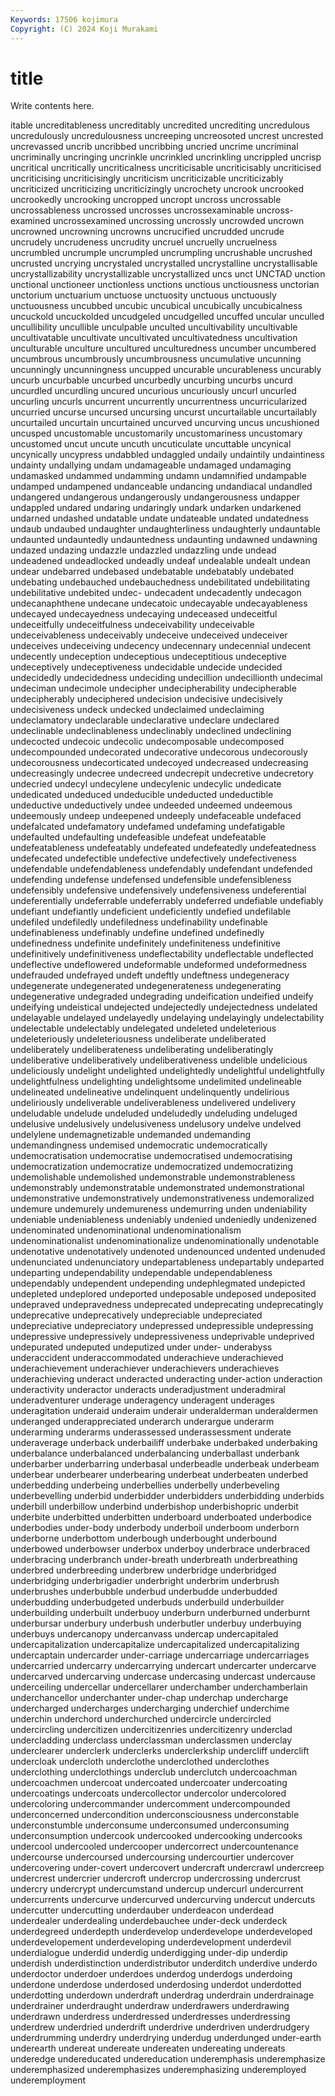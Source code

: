 ```yaml
---
Keywords: 17506 kojimura
Copyright: (C) 2024 Koji Murakami
---
```


# title

Write contents here.



itable uncreditableness uncreditably uncredited uncrediting uncredulous
uncredulously uncredulousness uncreeping uncreosoted uncrest uncrested uncrevassed uncrib uncribbed uncribbing
uncried uncrime uncriminal uncriminally uncringing uncrinkle uncrinkled uncrinkling uncrippled uncrisp
uncritical uncritically uncriticalness uncriticisable uncriticisably uncriticised uncriticising uncriticisingly uncriticism uncriticizable
uncriticizably uncriticized uncriticizing uncriticizingly uncrochety uncrook uncrooked uncrookedly uncrooking uncropped
uncropt uncross uncrossable uncrossableness uncrossed uncrosses uncrossexaminable uncross-examined uncrossexamined uncrossing
uncrossly uncrowded uncrown uncrowned uncrowning uncrowns uncrucified uncrudded uncrude uncrudely
uncrudeness uncrudity uncruel uncruelly uncruelness uncrumbled uncrumple uncrumpled uncrumpling uncrushable
uncrushed uncrusted uncrying uncrystaled uncrystalled uncrystalline uncrystallisable uncrystallizability uncrystallizable uncrystallized
uncs unct UNCTAD unction unctional unctioneer unctionless unctions unctious unctiousness
unctorian unctorium unctuarium unctuose unctuosity unctuous unctuously unctuousness uncubbed uncubic
uncubical uncubically uncubicalness uncuckold uncuckolded uncudgeled uncudgelled uncuffed uncular unculled
uncullibility uncullible unculpable unculted uncultivability uncultivable uncultivatable uncultivate uncultivated uncultivatedness
uncultivation unculturable unculture uncultured unculturedness uncumber uncumbered uncumbrous uncumbrously uncumbrousness
uncumulative uncunning uncunningly uncunningness uncupped uncurable uncurableness uncurably uncurb uncurbable
uncurbed uncurbedly uncurbing uncurbs uncurd uncurdled uncurdling uncured uncurious uncuriously
uncurl uncurled uncurling uncurls uncurrent uncurrently uncurrentness uncurricularized uncurried uncurse
uncursed uncursing uncurst uncurtailable uncurtailably uncurtailed uncurtain uncurtained uncurved uncurving
uncus uncushioned uncusped uncustomable uncustomarily uncustomariness uncustomary uncustomed uncut uncute
uncuth uncuticulate uncuttable uncynical uncynically uncypress undabbled undaggled undaily undaintily
undaintiness undainty undallying undam undamageable undamaged undamaging undamasked undammed undamming
undamn undamnified undampable undamped undampened undanceable undancing undandiacal undandled undangered
undangerous undangerously undangerousness undapper undappled undared undaring undaringly undark undarken
undarkened undarned undashed undatable undate undateable undated undatedness undaub undaubed
undaughter undaughterliness undaughterly undauntable undaunted undauntedly undauntedness undaunting undawned undawning
undazed undazing undazzle undazzled undazzling unde undead undeadened undeadlocked undeadly
undeaf undealable undealt undean undear undebarred undebased undebatable undebatably undebated
undebating undebauched undebauchedness undebilitated undebilitating undebilitative undebited undec- undecadent undecadently
undecagon undecanaphthene undecane undecatoic undecayable undecayableness undecayed undecayedness undecaying undeceased
undeceitful undeceitfully undeceitfulness undeceivability undeceivable undeceivableness undeceivably undeceive undeceived undeceiver
undeceives undeceiving undecency undecennary undecennial undecent undecently undeception undeceptious undeceptitious
undeceptive undeceptively undeceptiveness undecidable undecide undecided undecidedly undecidedness undeciding undecillion
undecillionth undecimal undeciman undecimole undecipher undecipherability undecipherable undecipherably undeciphered undecision
undecisive undecisively undecisiveness undeck undecked undeclaimed undeclaiming undeclamatory undeclarable undeclarative
undeclare undeclared undeclinable undeclinableness undeclinably undeclined undeclining undecocted undecoic undecolic
undecomposable undecomposed undecompounded undecorated undecorative undecorous undecorously undecorousness undecorticated undecoyed
undecreased undecreasing undecreasingly undecree undecreed undecrepit undecretive undecretory undecried undecyl
undecylene undecylenic undecylic undedicate undedicated undeduced undeducible undeducted undeductible undeductive
undeductively undee undeeded undeemed undeemous undeemously undeep undeepened undeeply undefaceable
undefaced undefalcated undefamatory undefamed undefaming undefatigable undefaulted undefaulting undefeasible undefeat
undefeatable undefeatableness undefeatably undefeated undefeatedly undefeatedness undefecated undefectible undefective undefectively
undefectiveness undefendable undefendableness undefendably undefendant undefended undefending undefense undefensed undefensible
undefensibleness undefensibly undefensive undefensively undefensiveness undeferential undeferentially undeferrable undeferrably undeferred
undefiable undefiably undefiant undefiantly undeficient undeficiently undefied undefilable undefiled undefiledly
undefiledness undefinability undefinable undefinableness undefinably undefine undefined undefinedly undefinedness undefinite
undefinitely undefiniteness undefinitive undefinitively undefinitiveness undeflectability undeflectable undeflected undeflective undeflowered
undeformable undeformed undeformedness undefrauded undefrayed undeft undeftly undeftness undegeneracy undegenerate
undegenerated undegenerateness undegenerating undegenerative undegraded undegrading undeification undeified undeify undeifying
undeistical undejected undejectedly undejectedness undelated undelayable undelayed undelayedly undelaying undelayingly
undelectability undelectable undelectably undelegated undeleted undeleterious undeleteriously undeleteriousness undeliberate undeliberated
undeliberately undeliberateness undeliberating undeliberatingly undeliberative undeliberatively undeliberativeness undelible undelicious undeliciously
undelight undelighted undelightedly undelightful undelightfully undelightfulness undelighting undelightsome undelimited undelineable
undelineated undelineative undelinquent undelinquently undelirious undeliriously undeliverable undeliverableness undelivered undelivery
undeludable undelude undeluded undeludedly undeluding undeluged undelusive undelusively undelusiveness undelusory
undelve undelved undelylene undemagnetizable undemanded undemanding undemandingness undemised undemocratic undemocratically
undemocratisation undemocratise undemocratised undemocratising undemocratization undemocratize undemocratized undemocratizing undemolishable undemolished
undemonstrable undemonstrableness undemonstrably undemonstratable undemonstrated undemonstrational undemonstrative undemonstratively undemonstrativeness undemoralized
undemure undemurely undemureness undemurring unden undeniability undeniable undeniableness undeniably undenied
undeniedly undenizened undenominated undenominational undenominationalism undenominationalist undenominationalize undenominationally undenotable undenotative
undenotatively undenoted undenounced undented undenuded undenunciated undenunciatory undepartableness undepartably undeparted
undeparting undependability undependable undependableness undependably undependent undepending undephlegmated undepicted undepleted
undeplored undeported undeposable undeposed undeposited undepraved undepravedness undeprecated undeprecating undeprecatingly
undeprecative undeprecatively undepreciable undepreciated undepreciative undepreciatory undepressed undepressible undepressing undepressive
undepressively undepressiveness undeprivable undeprived undepurated undeputed undeputized under under- underabyss
underaccident underaccommodated underachieve underachieved underachievement underachiever underachievers underachieves underachieving underact
underacted underacting under-action underaction underactivity underactor underacts underadjustment underadmiral underadventurer
underage underagency underagent underages underagitation underaid underaim underair underalderman underaldermen
underanged underappreciated underarch underargue underarm underarming underarms underassessed underassessment underate
underaverage underback underbailiff underbake underbaked underbaking underbalance underbalanced underbalancing underballast
underbank underbarber underbarring underbasal underbeadle underbeak underbeam underbear underbearer underbearing
underbeat underbeaten underbed underbedding underbeing underbellies underbelly underbeveling underbevelling underbid
underbidder underbidders underbidding underbids underbill underbillow underbind underbishop underbishopric underbit
underbite underbitted underbitten underboard underboated underbodice underbodies under-body underbody underboil
underboom underborn underborne underbottom underbough underbought underbound underbowed underbowser underbox
underboy underbrace underbraced underbracing underbranch under-breath underbreath underbreathing underbred underbreeding
underbrew underbridge underbridged underbridging underbrigadier underbright underbrim underbrush underbrushes underbubble
underbud underbudde underbudded underbudding underbudgeted underbuds underbuild underbuilder underbuilding underbuilt
underbuoy underburn underburned underburnt underbursar underbury underbush underbutler underbuy underbuying
underbuys undercanopy undercanvass undercap undercapitaled undercapitalization undercapitalize undercapitalized undercapitalizing undercaptain
undercarder under-carriage undercarriage undercarriages undercarried undercarry undercarrying undercart undercarter undercarve
undercarved undercarving undercase undercasing undercast undercause underceiling undercellar undercellarer underchamber
underchamberlain underchancellor underchanter under-chap underchap undercharge undercharged undercharges undercharging underchief
underchime underchin underchord underchurched undercircle undercircled undercircling undercitizen undercitizenries undercitizenry
underclad undercladding underclass underclassman underclassmen underclay underclearer underclerk underclerks underclerkship
undercliff underclift undercloak undercloth underclothe underclothed underclothes underclothing underclothings underclub
underclutch undercoachman undercoachmen undercoat undercoated undercoater undercoating undercoatings undercoats undercollector
undercolor undercolored undercoloring undercommander undercomment undercompounded underconcerned undercondition underconsciousness underconstable
underconstumble underconsume underconsumed underconsuming underconsumption undercook undercooked undercooking undercooks undercool
undercooled undercooper undercorrect undercountenance undercourse undercoursed undercoursing undercourtier undercover undercovering
under-covert undercovert undercraft undercrawl undercreep undercrest undercrier undercroft undercrop undercrossing
undercrust undercry undercrypt undercumstand undercup undercurl undercurrent undercurrents undercurve undercurved
undercurving undercut undercuts undercutter undercutting underdauber underdeacon underdead underdealer underdealing
underdebauchee under-deck underdeck underdegreed underdepth underdevelop underdevelope underdeveloped underdevelopement underdeveloping
underdevelopment underdevil underdialogue underdid underdig underdigging under-dip underdip underdish underdistinction
underdistributor underditch underdive underdo underdoctor underdoer underdoes underdog underdogs underdoing
underdone underdose underdosed underdosing underdot underdotted underdotting underdown underdraft underdrag
underdrain underdrainage underdrainer underdraught underdraw underdrawers underdrawing underdrawn underdress underdressed
underdresses underdressing underdrew underdried underdrift underdrive underdriven underdrudgery underdrumming underdry
underdrying underdug underdunged under-earth underearth undereat undereate undereaten undereating undereats
underedge undereducated undereducation underemphasis underemphasize underemphasized underemphasizes underemphasizing underemployed underemployment
